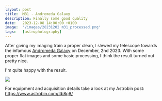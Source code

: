 ```yaml
---
layout: post
title:  M31 - Andromeda Galaxy
description: Finally some good quality
date:   2023-12-08 14:00:00 +0100
image:  '/images/20231202_m31_processed.png'
tags:   [astrophotography]
---
```


After giving my imaging train a proper clean, I slewed my telescope towards the infamous <a href="https://en.wikipedia.org/wiki/Andromeda_Galaxy" target="_blank">Andromeda Galaxy</a> on December, 2nd 2023.
With some proper flat images and some basic processing, I think the result turned out pretty nice.

I'm quite happy with the result.

<div class="gallery-box">
  <div class="gallery">
    <img src="/images/20231202_m31_processed.png">
  </div>
</div>

For equipment and acquisition details take a look at my Astrobin post: <a href="https://www.astrobin.com/itb8q8/" target="_blank">https://www.astrobin.com/itb8q8/</a>